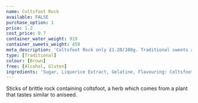 ```yaml
---
name: Coltsfoot Rock
available: FALSE
purchase_option: 1
price: 1.2
cost_price: 0.7
container_water_weight: 919
container_sweets_weight: 459
meta_description: 'Coltsfoot Rock only £1.20/100g. Traditional sweets and more at Humbugs Confectionery Store. Specialists in satisfying your sweet tooth!'
type: [Traditional]
colour: [Brown]
free: [Alcohol, Gluten]
ingredients: 'Sugar, Liquorice Extract, Gelatine, Flavouring: Coltsfoot Extract'
---
```

Sticks of brittle rock containing coltsfoot, a herb which comes from a plant that tastes similar to aniseed.